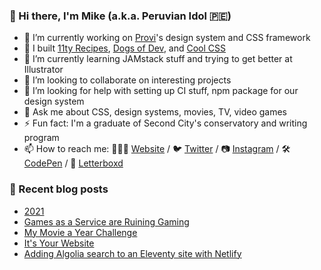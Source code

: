 ### 👋 Hi there, I'm Mike (a.k.a. Peruvian Idol 🇵🇪)

- 🔭 I’m currently working on [Provi](https://provi.com)'s design system and CSS framework
- 🔨 I built [11ty Recipes](https://11ty.recipes), [Dogs of Dev](https://dogsof.dev), and [Cool CSS](https://coolcss.dev)
- 🌱 I’m currently learning JAMstack stuff and trying to get better at Illustrator
- 👯 I’m looking to collaborate on interesting projects
- 🤔 I’m looking for help with setting up CI stuff, npm package for our design system
- 💬 Ask me about CSS, design systems, movies, TV, video games
- ⚡ Fun fact: I'm a graduate of Second City's conservatory and writing program
- 📫 How to reach me: 👨🏻‍💻 [Website](https://mikeaparicio.com) / 🐦 [Twitter](https://twitter.com/peruvianidol) / 📷 [Instagram](https://instagram.com/peruvianidol) / 🛠 [CodePen](https://codepen.io/peruvianidol) / 🍿 [Letterboxd](https://letterboxd.com/peruvianidol)

### 🚨 Recent blog posts
<!-- BLOG-POST-LIST:START -->
- [2021](https://mikeaparicio.com/posts/2022-01-01-2021/)
- [Games as a Service are Ruining Gaming](https://mikeaparicio.com/posts/2021-12-21-games-as-a-service-are-ruining-gaming/)
- [My Movie a Year Challenge](https://mikeaparicio.com/posts/2021-11-29-my-movie-a-year-challenge/)
- [It&#39;s Your Website](https://mikeaparicio.com/posts/2021-11-24-its-your-website/)
- [Adding Algolia search to an Eleventy site with Netlify](https://mikeaparicio.com/posts/2021-08-29-adding-algolia-search-to-an-eleventy-site-with-netlify/)
<!-- BLOG-POST-LIST:END -->
